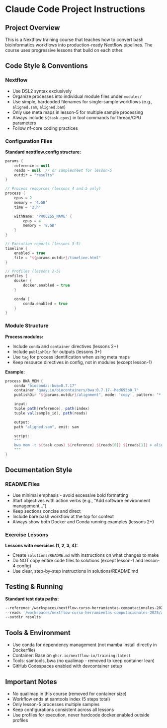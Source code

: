 # Claude Code Project Instructions

## Project Overview

This is a Nextflow training course that teaches how to convert bash bioinformatics workflows into production-ready Nextflow pipelines. The course uses progressive lessons that build on each other.

## Code Style & Conventions

### Nextflow

- Use DSL2 syntax exclusively
- Organize processes into individual module files under `modules/`
- Use simple, hardcoded filenames for single-sample workflows (e.g., `aligned.sam`, `aligned.bam`)
- Only use meta maps in lesson-5 for multiple sample processing
- Always include `${task.cpus}` in tool commands for thread/CPU parameters
- Follow nf-core coding practices

### Configuration Files

**Standard nextflow.config structure:**
```groovy
params {
    reference = null
    reads = null  // or samplesheet for lesson-5
    outdir = "results"
}

// Process resources (lessons 4 and 5 only)
process {
    cpus = 2
    memory = '4.GB'
    time = '2.h'

    withName: 'PROCESS_NAME' {
        cpus = 4
        memory = '8.GB'
    }
}

// Execution reports (lessons 3-5)
timeline {
    enabled = true
    file = "${params.outdir}/timeline.html"
}

// Profiles (lessons 2-5)
profiles {
    docker {
        docker.enabled = true
    }

    conda {
        conda.enabled = true
    }
}
```

### Module Structure

**Process modules:**
- Include `conda` and `container` directives (lessons 2+)
- Include `publishDir` for outputs (lessons 3+)
- Use `tag` for process identification when using meta maps
- Keep resource directives in config, not in modules (except lesson-1)

**Example:**
```groovy
process BWA_MEM {
    conda "bioconda::bwa=0.7.17"
    container "quay.io/biocontainers/bwa:0.7.17--hed695b0_7"
    publishDir "${params.outdir}/alignment", mode: 'copy', pattern: "*.sam"

    input:
    tuple path(reference), path(index)
    tuple val(sample_id), path(reads)

    output:
    path "aligned.sam", emit: sam

    script:
    """
    bwa mem -t ${task.cpus} ${reference} ${reads[0]} ${reads[1]} > aligned.sam
    """
}
```

## Documentation Style

### README Files

- Use minimal emphasis - avoid excessive bold formatting
- Start objectives with action verbs (e.g., "Add software environment management...")
- Keep sections concise and direct
- Include bare bash workflow at the top for context
- Always show both Docker and Conda running examples (lessons 2+)

### Exercise Lessons

**Lessons with exercises (1, 2, 3, 4):**
- Create `solutions/README.md` with instructions on what changes to make
- Do NOT copy entire code files to solutions (except lesson-1 and lesson-4 config)
- Use clear, step-by-step instructions in solutions/README.md

## Testing & Running

**Standard test data paths:**
```bash
--reference /workspaces/nextflow-curso-herramientas-computacionales-2025/assets/genome.fasta
--reads '/workspaces/nextflow-curso-herramientas-computacionales-2025/assets/test_{1,2}.fastq.gz'
--outdir results
```

## Tools & Environment

- Use conda for dependency management (not mamba install directly in Dockerfile)
- Container: Base on `ghcr.io/nextflow-io/training:latest`
- Tools: samtools, bwa (no qualimap - removed to keep container lean)
- GitHub Codespaces enabled with devcontainer setup

## Important Notes

- No qualimap in this course (removed for container size)
- Workflow ends at samtools index (5 steps total)
- Only lesson-5 processes multiple samples
- Keep configurations consistent across all lessons
- Use profiles for execution, never hardcode docker.enabled outside profiles

